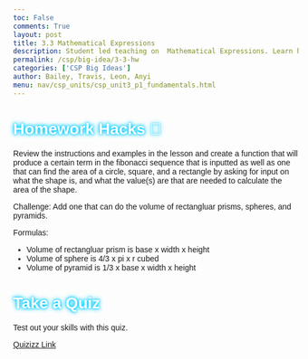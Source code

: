 ```yaml
---
toc: False
comments: True
layout: post
title: 3.3 Mathematical Expressions
description: Student led teaching on  Mathematical Expressions. Learn how mathematical expressions involve using arithmetic operators (like addition, subtraction, multiplication, and division) to perform calculations
permalink: /csp/big-idea/3-3-hw
categories: ['CSP Big Ideas']
author: Bailey, Travis, Leon, Anyi
menu: nav/csp_units/csp_unit3_p1_fundamentals.html
---
```


<style>
    .left-pattern, .right-pattern {
        position: fixed;
        top: 0;
        width: 200px;
        height: 100%;
        background-image: url('https://cdn.pixabay.com/photo/2022/11/02/22/25/background-7566164_1280.jpg');
        background-repeat: no-repeat;
        background-size: cover;
        z-index: -1;
    }
    .left-pattern {
        left: 0;
    }
    .right-pattern {
        right: 0;
    }
    body {
        font-family: 'Comic Sans MS', cursive, sans-serif;
    }
    h1 {
             color: #ffffff;  
            text-shadow: 
                0 0 3px #00ccff,  
                0 0 6px #00ccff, 
                0 0 10px #00ccff;
        }
</style>

<!-- Left and right side patterns -->
<div class='left-pattern'></div>
<div class='right-pattern'></div>

<h1>Homework Hacks 📕</h1>
Review the instructions and examples in the lesson and create a function that will produce a certain term in the fibonacci sequence that is inputted as well as one that can find the area of a circle, square, and a rectangle by asking for input on what the shape is, and what the value(s) are that are needed to calculate the area of the shape. 

Challenge: Add one that can do the volume of rectangluar prisms, spheres, and pyramids.

Formulas:

- Volume of rectangluar prism is base x width x height
- Volume of sphere is 4/3 x pi x r cubed
- Volume of pyramid is 1/3 x base x width x height

<h1>Take a Quiz</h1>
Test out your skills with this quiz.

<a href="https://quizizz.com/admin/quiz/66f587a56e3b4a5563ad14f3">Quizizz Link</a>
